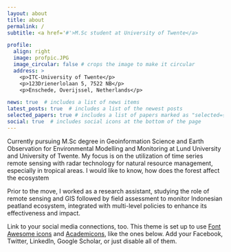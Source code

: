 ```yaml
---
layout: about
title: about
permalink: /
subtitle: <a href='#'>M.Sc student at University of Twente</a>

profile:
  align: right
  image: profpic.JPG
  image_circular: false # crops the image to make it circular
  address: >
    <p>ITC-University of Twente</p>
    <p>123Drienerlolaan 5, 7522 NB</p>
    <p>Enschede, Overijssel, Netherlands</p>

news: true  # includes a list of news items
latest_posts: true  # includes a list of the newest posts
selected_papers: true # includes a list of papers marked as "selected={true}"
social: true  # includes social icons at the bottom of the page
---
```


Currently pursuing M.Sc degree in Geoinformation Science and Earth Observation for Environmental Modelling and Monitoring at Lund University and University of Twente. My focus is on the utilization of time series remote sensing with radar technology for natural resource management, especially in tropical areas. I would like to know, how does the forest affect the ecosystem

Prior to the move, I worked as a research assistant, studying the role of remote sensing and GIS followed by field assessment to monitor Indonesian peatland ecosystem, integrated with multi-level policies to enhance its effectiveness and impact. 

Link to your social media connections, too. This theme is set up to use [Font Awesome icons](http://fortawesome.github.io/Font-Awesome/) and [Academicons](https://jpswalsh.github.io/academicons/), like the ones below. Add your Facebook, Twitter, LinkedIn, Google Scholar, or just disable all of them.
